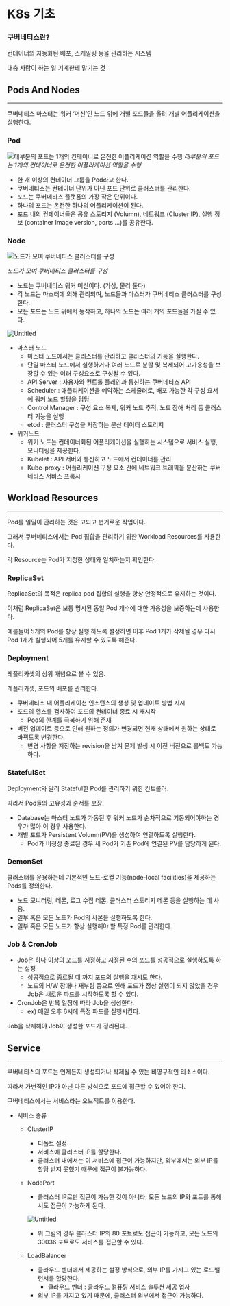 # K8s 기초

### 쿠버네티스란?

컨테이너의 자동화된 배포, 스케일링 등을 관리하는 시스템

대충 사람이 하는 일 기계한테 맡기는 것

## Pods And Nodes

---

쿠버네티스 마스터는 워커 ‘머신’인 노드 위에 개별 포드들을 올려 개별 어플리케이션을 실행한다.

### Pod

![대부분의 포드는 1개의 컨테이너로 온전한 어플리케이션 역할을 수행](asset/k8s/0.png)
*대부분의 포드는 1개의 컨테이너로 온전한 어플리케이션 역할을 수행*

- 한 개 이상의 컨테이너 그룹을 Pod라고 한다.
- 쿠버네티스는 컨테이너 단위가 아닌 포드 단위로 클러스터를 관리한다.
- 포드는 쿠버네티스 플랫폼의 가장 작은 단위이다.
- 하나의 포드는 온전한 하나의 어플리케이션이 된다.
- 포드 내의 컨테이너들은 공유 스토리지 (Volumn), 네트워크 (Cluster IP), 실행 정보 (container Image version, ports …)를 공유한다.

### Node

![노드가 모여 쿠버네티스 클러스터를 구성](asset/k8s/1.png)

*노드가 모여 쿠버네티스 클러스터를 구성*

- 노드는 쿠버네티스 워커 머신이다. (가상, 물리 둘다)
- 각 노드는 마스터에 의해 관리되며, 노드들과 마스터가 쿠버네티스 클러스터를 구성한다.
- 모든 포드는 노드 위에서 동작하고, 하나의 노드는 여러 개의 포드들을 가질 수 있다.

![Untitled](asset/k8s/2.png)

- 마스터 노드
    - 마스터 노드에서는 클러스터를 관리하고 클러스터의 기능을 실행한다.
    - 단일 마스터 노드에서 실행하거나 여러 노드로 분할 및 복제되어 고가용성을 보장할 수 있는 여러 구성요소로 구성될 수 있다.
    - API Server : 사용자와 컨트롤 플레인과 통신하는 쿠버네티스 API
    - Scheduler : 애플리케이션을 예약하는 스케줄러로, 배포 가능한 각 구성 요서에 워커 노드 할당을 담당
    - Control Manager : 구성 요소 복제, 워커 노드 추적, 노드 장애 처리 등 클러스터 기능을 실행
    - etcd : 클러스터 구성을 저장하는 분산 데이터 스토리지
- 워커노드
    - 워커 노드는 컨테이너화된 어플리케이션을 실행하는 시스템으로 서비스 실행, 모니터링을 제공한다.
    - Kubelet : API 서버와 통신하고 노드에서 컨테이너를 관리
    - Kube-proxy : 어플리케이션 구성 요소 간에 네트워크 트래픽을 분산하는 쿠버네티스 서비스 프록시

## Workload Resources

---

Pod를 일일이 관리하는 것은 고되고 번거로운 작업이다.

그래서 쿠버네티스에서는 Pod 집합을 관리하기 위한 Workload Resources를 사용한다.

각 Resource는 Pod가 지정한 상태와 일치하는지 확인한다.

### ReplicaSet

ReplicaSet의 목적은 replica pod 집합의 실행을 항상 안정적으로 유지하는 것이다. 

이처럼 ReplicaSet은 보통 명시된 동일 Pod 개수에 대한 가용성을 보증하는데 사용한다.

예를들어 5개의 Pod를 항상 실행 하도록 설정하면 이후 Pod 1개가 삭제될 경우 다시 Pod 1개가 실행되어 5개를 유지할 수 있도록 해준다.

### Deployment

레플리카셋의 상위 개념으로 볼 수 있음.

레플리카셋, 포드의 배포를 관리한다.

- 쿠버네티스 내 어플리케이션 인스턴스의 생성 및 업데이트 방법 지시
- 포드의 헬스를 검사하여 포드의 컨테이너 종료 시 재시작
    - Pod의 한계를 극복하기 위해 존재
- 버전 업데이트 등으로 인해 원하는 정의가 변경되면 현재 상태에서 원하는 상태로 바뀌도록 변경한다.
    - 변경 사항을 저장하는 revision을 남겨 문제 발생 시 이전 버전으로 롤백도 가능하다.

### StatefulSet

Deployment와 달리 Stateful한 Pod를 관리하기 위한 컨트롤러.

따라서 Pod들의 고유성과 순서를 보장.

- Database는 마스터 노드가 가동된 후 워커 노드가 순차적으로 기동되어야하는 경우가 많아 이 경우 사용한다.
- 개별 포드가 Persistent Volumn(PV)을 생성하여 연결하도록 실행한다.
    - Pod가 비정상 종료된 경우 새 Pod가 기존 Pod에 연결된 PV를 담당하게 된다.

### DemonSet

클러스터를 운용하는데 기본적인 노드-로컬 기능(node-local facilities)을 제공하는 Pods를 정의한다.

- 노드 모니터링, 데몬, 로그 수집 데몬, 클러스터 스토리지 데몬 등을 실행하는 데 사용.
- 일부 혹은 모든 노드가 Pod의 사본을 실행하도록 한다.
- 일부 혹은 모든 노드가 항상 실행해야 할 특정 Pod를 관리한다.

### Job & CronJob

- Job은 하나 이상의 포드를 지정하고 지정된 수의 포드를 성공적으로 실행하도록 하는 설정
    - 성공적으로 종료될 때 까지 포드의 실행을 재시도 한다.
    - 노드의 H/W 장애나 재부팅 등으로 인해 포드가 정상 실행이 되지 않았을 경우 Job은 새로운 파드를 시작하도록 할 수 있다.
- CronJob은 반복 일정에 따라 Job을 생성한다.
    - ex) 매일 오후 6시에 특정 파드를 실행시킨다.

Job을 삭제해야 Job이 생성한 포드가 정리된다.

## Service

---

쿠버네티스의 포드는 언제든지 생성되거나 삭제될 수 있는 비영구적인 리소스이다.

따라서 가변적인 IP가 아닌 다른 방식으로 포드에 접근할 수 있어야 한다.

쿠버네티스에서는 서비스라는 오브젝트를 이용한다.

- 서비스 종류
    - ClusterIP
        - 디폴트 설정
        - 서비스에 클러스터 IP를 할당한다.
        - 클러스터 내에서는 이 서비스에 접근이 가능하지만, 외부에서는 외부 IP를 할당 받지 못했기 때문에 접근이 불가능하다.
    - NodePort
        - 클러스터 IP로만 접근이 가능한 것이 아니라, 모든 노드의 IP와 포트를 통해서도 접근이 가능하게 된다.
        
        ![Untitled](asset/k8s/3.png)
        
        - 위 그림의 경우 클러스터 IP의 80 포트로도 접근이 가능하고, 모든 노드의 30036 포트로도 서비스를 접근할 수 있다.
    - LoadBalancer
        - 클라우드 벤더에서 제공하는 설정 방식으로, 외부 IP를 가지고 있는 로드밸런서를 할당한다.
            - 클라우드 벤더 : 클라우드 컴퓨팅 서비스 솔루션 제공 업자
        - 외부 IP를 가지고 있기 때문에, 클러스터 외부에서 접근이 가능하다.